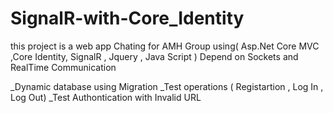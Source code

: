 # SignalR-with-Core_Identity

this project is a web  app Chating for AMH Group using( Asp.Net Core MVC ,Core Identity, SignalR , Jquery , Java Script )
Depend on Sockets and RealTime Communication

_Dynamic database using Migration
_Test operations ( Registartion , Log In , Log Out)
_Test Authontication with Invalid URL
 
